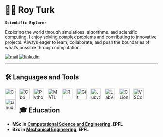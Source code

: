 # 👨‍🚀 Roy Turk

**`Scientific Explorer`**

Exploring the world through simulations, algorithms, and scientific computing. I enjoy solving complex problems and contributing to innovative projects. Always eager to learn, collaborate, and push the boundaries of what's possible through computation.

   <p align="left">
      <a href="mailto:turk.roy@protonmail.com">
         <img alt="mail" title="Feel free to reach out!" src="https://custom-icon-badges.demolab.com/badge/-MAIL-plum?color=%23E05D44&style=for-the-badge&logo=mail&logoColor=white"/></a> 
      <a href="https://www.linkedin.com/in/turk-roy/">
         <img alt="linkedin" title="Connect on LinkedIn!" src="https://custom-icon-badges.demolab.com/badge/-LinkedIn-plum?color=236ad3&style=for-the-badge&logo=person-add&logoColor=white"/></a> 
   </p>

---

## 🛠 Languages and Tools

<img align="left" alt="C" width="34px" style="padding-right:10px;" src="https://raw.githubusercontent.com/marwin1991/profile-technology-icons/refs/heads/main/icons/c.png"/>
<img align="left" alt="Cpp" width="34px" style="padding-right:10px;" src="https://cdn.jsdelivr.net/gh/devicons/devicon@latest/icons/cplusplus/cplusplus-plain.svg" />
<img align="left" alt="Python" width="34px" style="padding-right:10px;" src="https://cdn.jsdelivr.net/gh/devicons/devicon@latest/icons/python/python-original.svg" />
<img align="left" alt="MATLAB" width="34px" style="padding-right:10px;" src="https://cdn.jsdelivr.net/gh/devicons/devicon@latest/icons/matlab/matlab-original.svg" />
<img align="left" alt="R" width="34px" style="padding-right:10px;" src="https://cdn.jsdelivr.net/gh/devicons/devicon@latest/icons/r/r-original.svg" />
<img align="left" alt="Git" width="34px" style="padding-right:10px;" src="https://cdn.jsdelivr.net/gh/devicons/devicon@latest/icons/git/git-original.svg" />
<img align="left" alt="Jupyter" width="34px" style="padding-right:10px;" src="https://cdn.jsdelivr.net/gh/devicons/devicon@latest/icons/jupyter/jupyter-original.svg" />
<img align="left" alt="LabVIEW" width="34px" style="padding-right:10px;" src="https://cdn.jsdelivr.net/gh/devicons/devicon@latest/icons/labview/labview-original.svg" />
<img align="left" alt="CLion" width="34px" style="padding-right:10px;" src="https://cdn.jsdelivr.net/gh/devicons/devicon@latest/icons/clion/clion-original.svg" />
<img align="left" alt="VSCode" width="34px" style="padding-right:10px;" src="https://cdn.jsdelivr.net/gh/devicons/devicon@latest/icons/vscode/vscode-original.svg" />
<img align="left" alt="Linux" width="34px" style="padding-right:10px;" src="https://cdn.jsdelivr.net/gh/devicons/devicon/icons/linux/linux-original.svg" />
<br />

#

## 🎓 Education

- **MSc in [Computational Science and Engineering](https://www.epfl.ch/education/master/programs/computational-science-and-engineering/), EPFL** 
- **BSc in [Mechanical Engineering](https://www.epfl.ch/education/bachelor/programs/mechanical-engineering/), EPFL**

 #

